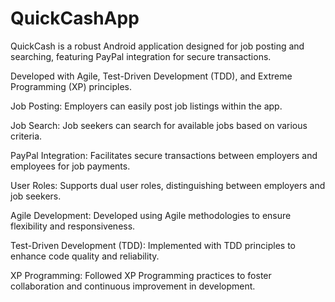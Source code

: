 # QuickCashApp

QuickCash is a robust Android application designed for job posting and searching, featuring PayPal integration for secure transactions. 

Developed with Agile, Test-Driven Development (TDD), and Extreme Programming (XP) principles.

Job Posting: Employers can easily post job listings within the app.

Job Search: Job seekers can search for available jobs based on various criteria.

PayPal Integration: Facilitates secure transactions between employers and employees for job payments.

User Roles: Supports dual user roles, distinguishing between employers and job seekers.

Agile Development: Developed using Agile methodologies to ensure flexibility and responsiveness.

Test-Driven Development (TDD): Implemented with TDD principles to enhance code quality and reliability.

XP Programming: Followed XP Programming practices to foster collaboration and continuous improvement in development.

